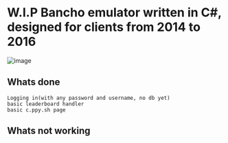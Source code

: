 # W.I.P Bancho emulator written in C#, designed for clients from 2014 to 2016
![image](https://github.com/Zordon1337/BanchoSharp/assets/65111609/3ac8aa51-39f6-4d5e-bb45-fc5589828188)

## Whats done
```
Logging in(with any password and username, no db yet)
basic leaderboard handler
basic c.ppy.sh page
```

## Whats not working
```

```
